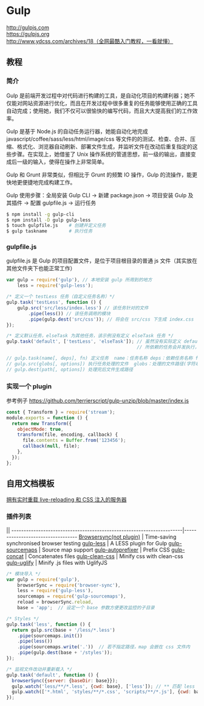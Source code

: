 # Gulp

http://gulpjs.com  
https://gulpjs.org  
http://www.ydcss.com/archives/18（全网最酷入门教程，一看就懂）


## 教程

### 简介

Gulp 是前端开发过程中对代码进行构建的工具，是自动化项目的构建利器；她不仅能对网站资源进行优化，而且在开发过程中很多重复的任务能够使用正确的工具自动完成；使用她，我们不仅可以很愉快的编写代码，而且大大提高我们的工作效率。

Gulp 是基于 Node.js 的自动任务运行器，她能自动化地完成 javascript/coffee/sass/less/html/image/css 等文件的的测试、检查、合并、压缩、格式化、浏览器自动刷新、部署文件生成，并监听文件在改动后重复指定的这些步骤。在实现上，她借鉴了 Unix 操作系统的管道思想，前一级的输出，直接变成后一级的输入，使得在操作上非常简单。

Gulp 和 Grunt 非常类似，但相比于 Grunt 的频繁 IO 操作，Gulp 的流操作，能更快地更便捷地完成构建工作。

Gulp 使用步骤：全局安装 Gulp CLI -> 新建 package.json -> 项目安装 Gulp 及其插件 -> 配置 gulpfile.js -> 运行任务

```bash
$ npm install -g gulp-cli
$ npm install -D gulp gulp-less
$ touch gulpfile.js    # 创建并定义任务
$ gulp taskname        # 执行任务
```

### gulpfile.js

gulpfile.js 是 Gulp 的项目配置文件，是位于项目根目录的普通 js 文件（其实放在其他文件夹下也能正常工作）

```js
var gulp = require('gulp'), // 本地安装 gulp 所用到的地方
    less = require('gulp-less');

/* 定义一个 testLess 任务（自定义任务名称）*/
gulp.task('testLess', function () {
    gulp.src('src/less/index.less') // 该任务针对的文件
        .pipe(less()) // 该任务调用的模块
        .pipe(gulp.dest('src/css')); // 将会在 src/css 下生成 index.css
});

/* 定义默认任务，elseTask 为其他任务，该示例没有定义 elseTask 任务 */
gulp.task('default', ['testLess', 'elseTask']); // 虽然没有实际定义 default，但会执行定义的两个前置任务
                                                // 所依赖的任务会并发执行，没有先后顺序

// gulp.task(name[, deps], fn) 定义任务  name：任务名称 deps：依赖任务名称 fn：回调函数
// gulp.src(globs[, options]) 执行任务处理的文件  globs：处理的文件路径(字符串或者字符串数组) 
// gulp.dest(path[, options]) 处理完后文件生成路径
```

### 实现一个 plugin

参考例子 https://github.com/terrierscript/gulp-unzip/blob/master/index.js

```js
const { Transform } = require('stream');
module.exports = function () {
  return new Transform({
    objectMode: true,
    transform(file, encoding, callback) {
      file.contents = Buffer.from('123456');
      callback(null, file);
    },
  });
};
```


## 自用文档模板

[拥有实时重载 live-reloading 和 CSS 注入的服务器](http://www.gulpjs.com.cn/docs/recipes/server-with-livereload-and-css-injection/)

### 插件列表

||
----------------------------------------------------------------------|----------------------------------
[Browsersync(not plugin)](https://browsersync.io/docs/gulp)           | Time-saving synchronised browser testing
[gulp-less](https://www.npmjs.com/package/gulp-less/)                 | A LESS plugin for Gulp
[gulp-sourcemaps](https://www.npmjs.com/package/gulp-sourcemaps/)     | Source map support
[gulp-autoprefixer](https://www.npmjs.com/package/gulp-autoprefixer/) | Prefix CSS
[gulp-concat](https://www.npmjs.com/package/gulp-concat/)             | Concatenates files
[gulp-clean-css](https://www.npmjs.com/package/gulp-clean-css/)       | Minify css with clean-css
[gulp-uglify](https://www.npmjs.com/package/gulp-uglify/)             | Minify .js files with UglifyJS

```js
/* 模块导入 */
var gulp = require('gulp'),
    browserSync = require('browser-sync'),
    less = require('gulp-less'),
    sourcemaps = require('gulp-sourcemaps'),
    reload = browserSync.reload,
    base = 'app';  // 设定一个 base 参数方便更改监控的子目录

/* Styles */
gulp.task('less', function () {
  return gulp.src(base + '/less/*.less')
    .pipe(sourcemaps.init())
    .pipe(less())
    .pipe(sourcemaps.write('.'))  // 若不指定路径，map 会嵌在 css 文件内
    .pipe(gulp.dest(base + '/styles'));
});

/* 监视文件改动并重新载入 */
gulp.task('default', function () {
  browserSync({server: {baseDir: base}});
  gulp.watch('less/**/*.less', {cwd: base}, ['less']); // ** 匹配 less 的 0 个或多个子文件夹
  gulp.watch(['*.html', 'styles/**/*.css', 'scripts/**/*.js'], {cwd: base}, reload);
});
```
